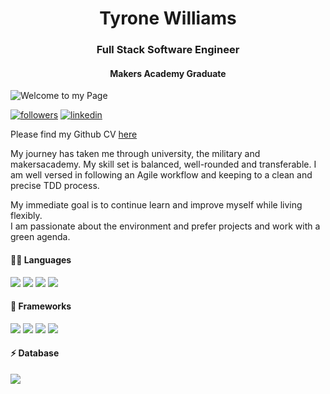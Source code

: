 <h1 align="center"> Tyrone Williams</h1>
<h3 align="center"> Full Stack Software Engineer</h3>
<h4 align="center">Makers Academy Graduate</h4>

![Welcome to my Page](https://sweep.ac.uk/wp-content/uploads/green-banner.jpg)

 <a href="https://github.com/TMWcodes"><img alt="followers" title="Follow me on Github" src="https://img.shields.io/github/followers/jasonrowsell?color=236ad3&labelColor=1155ba&style=for-the-badge&logo=github&label=Follow"/></a>
 <a href="https://www.linkedin.com/in/tyrone-williams-ba4a0a219/">
    <img alt="linkedin" title="My LinkedIn Page" src="https://img.shields.io/badge/LinkedIn-0077B5?style=for-the-badge&logo=linkedin&logoColor=white"></a>


 Please find my Github CV [here](https://github.com/TMWcodes/CV)

My journey has taken me through university, the military and makersacademy. My skill set is balanced, well-rounded and transferable.
I am well versed in following an Agile workflow and keeping to a clean and precise TDD process.

My immediate goal is to continue learn and improve myself while living flexibly.</br> 
I am passionate about the environment and prefer projects and work with a green agenda. 

#### 👩‍💻 Languages 

<img src="https://img.shields.io/badge/HTML5-E34F26?style=for-the-badge&logo=html5&logoColor=white" />
 <img src="https://img.shields.io/badge/CSS3-1572B6?style=for-the-badge&logo=css3&logoColor=white" />
 <img src="https://img.shields.io/badge/JavaScript-323330?style=for-the-badge&logo=javascript&logoColor=F7DF1E" />

 <img src="https://img.shields.io/badge/Ruby-CC342D?style=for-the-badge&logo=ruby&logoColor=white" />
 
 
#### 🚀 Frameworks 
<img src="https://img.shields.io/badge/Bootstrap-563D7C?style=for-the-badge&logo=bootstrap&logoColor=white" />

<img src="https://img.shields.io/badge/Ruby_on_Rails-CC0000?style=for-the-badge&logo=ruby-on-rails&logoColor=white" />
<img src="https://img.shields.io/badge/Node.js-339933?style=for-the-badge&logo=nodedotjs&logoColor=white" />
<img src="https://img.shields.io/badge/Jest-C21325?style=for-the-badge&logo=jest&logoColor=white" />


#### ⚡ Database 

<img src="https://img.shields.io/badge/PostgreSQL-316192?style=for-the-badge&logo=postgresql&logoColor=white" /> 




